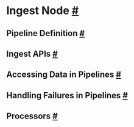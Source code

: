 # Ingest Node [#](https://www.elastic.co/guide/en/elasticsearch/reference/current/ingest.html#ingest)
## Pipeline Definition [#](https://www.elastic.co/guide/en/elasticsearch/reference/current/pipeline.html#pipeline)
## Ingest APIs [#](https://www.elastic.co/guide/en/elasticsearch/reference/current/ingest-apis.html#ingest-apis)
## Accessing Data in Pipelines [#](https://www.elastic.co/guide/en/elasticsearch/reference/current/accessing-data-in-pipelines.html#accessing-data-in-pipelines)
## Handling Failures in Pipelines [#](https://www.elastic.co/guide/en/elasticsearch/reference/current/handling-failure-in-pipelines.html#handling-failure-in-pipelines)
## Processors [#](https://www.elastic.co/guide/en/elasticsearch/reference/current/ingest-processors.html#ingest-processors)
<!--stackedit_data:
eyJoaXN0b3J5IjpbLTIwMTk4NjI3MTRdfQ==
-->